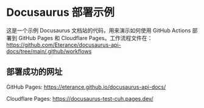 # Docusaurus 部署示例

这是一个示例 Docusaurus 文档站的代码，用来演示如何使用 GitHub Actions 部署到 GitHub Pages 和 Cloudflare Pages。工作流程文件在：https://github.com/Eterance/docusaurus-api-docs/tree/main/.github/workflows

## 部署成功的网址

GitHub Pages: https://eterance.github.io/docusaurus-api-docs/

Cloudflare Pages: https://docusaurus-test-cuh.pages.dev/
